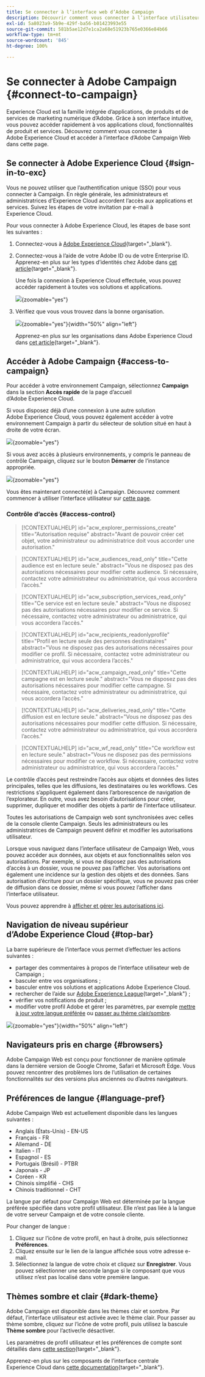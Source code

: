 ```yaml
---
title: Se connecter à l’interface web d’Adobe Campaign
description: Découvrir comment vous connecter à l’interface utilisateur d’Adobe Campaign Web
exl-id: 5a8023a9-5b9e-429f-ba56-b01423993e55
source-git-commit: 581b5ae12d7e1ca2a68e51923b765e0366e84b66
workflow-type: tm+mt
source-wordcount: '845'
ht-degree: 100%

---
```


# Se connecter à Adobe Campaign {#connect-to-campaign}

Experience Cloud est la famille intégrée d’applications, de produits et de services de marketing numérique d’Adobe. Grâce à son interface intuitive, vous pouvez accéder rapidement à vos applications cloud, fonctionnalités de produit et services. Découvrez comment vous connecter à Adobe Experience Cloud et accéder à l’interface d’Adobe Campaign Web dans cette page.

## Se connecter à Adobe Experience Cloud {#sign-in-to-exc}

Vous ne pouvez utiliser que l’authentification unique (SSO) pour vous connecter à Campaign. En règle générale, les administrateurs et administratrices d’Experience Cloud accordent l’accès aux applications et services. Suivez les étapes de votre invitation par e-mail à Experience Cloud.

Pour vous connecter à Adobe Experience Cloud, les étapes de base sont les suivantes :

1. Connectez-vous à [Adobe Experience Cloud](https://experience.adobe.com/){target="_blank"}.

1. Connectez-vous à l’aide de votre Adobe ID ou de votre Enterprise ID. Apprenez-en plus sur les types d’identités chez Adobe dans [cet article](https://helpx.adobe.com/fr/enterprise/using/identity.html){target="_blank"}.

   Une fois la connexion à Experience Cloud effectuée, vous pouvez accéder rapidement à toutes vos solutions et applications.

   ![](assets/exc-home.png){zoomable="yes"}

1. Vérifiez que vous vous trouvez dans la bonne organisation.

   ![](assets/exc-orgs.png){zoomable="yes"}{width="50%" align="left"}

   Apprenez-en plus sur les organisations dans Adobe Experience Cloud dans [cet article](https://experienceleague.adobe.com/docs/core-services/interface/administration/organizations.html?lang=fr){target="_blank"}.


## Accéder à Adobe Campaign {#access-to-campaign}

Pour accéder à votre environnement Campaign, sélectionnez **Campaign** dans la section **Accès rapide** de la page d’accueil d’Adobe Experience Cloud.

Si vous disposez déjà d’une connexion à une autre solution Adobe Experience Cloud, vous pouvez également accéder à votre environnement Campaign à partir du sélecteur de solution situé en haut à droite de votre écran.

![](assets/solution-switcher.png){zoomable="yes"}

Si vous avez accès à plusieurs environnements, y compris le panneau de contrôle Campaign, cliquez sur le bouton **Démarrer** de l’instance appropriée.

![](assets/launch-campaign.png){zoomable="yes"}

Vous êtes maintenant connecté(e) à Campaign. Découvrez comment commencer à utiliser l’interface utilisateur sur [cette page](user-interface.md).

### Contrôle d’accès {#access-control}

>[!CONTEXTUALHELP]
>id="acw_explorer_permissions_create"
>title="Autorisation requise"
>abstract="Avant de pouvoir créer cet objet, votre administrateur ou administratrice doit vous accorder une autorisation."

>[!CONTEXTUALHELP]
>id="acw_audiences_read_only"
>title="Cette audience est en lecture seule."
>abstract="Vous ne disposez pas des autorisations nécessaires pour modifier cette audience. Si nécessaire, contactez votre administrateur ou administratrice, qui vous accordera l’accès."

>[!CONTEXTUALHELP]
>id="acw_subscription_services_read_only"
>title="Ce service est en lecture seule."
>abstract="Vous ne disposez pas des autorisations nécessaires pour modifier ce service. Si nécessaire, contactez votre administrateur ou administratrice, qui vous accordera l’accès."

>[!CONTEXTUALHELP]
>id="acw_recipients_readonlyprofile"
>title="Profil en lecture seule des personnes destinataires"
>abstract="Vous ne disposez pas des autorisations nécessaires pour modifier ce profil. Si nécessaire, contactez votre administrateur ou administratrice, qui vous accordera l’accès."

>[!CONTEXTUALHELP]
>id="acw_campaign_read_only"
>title="Cette campagne est en lecture seule."
>abstract="Vous ne disposez pas des autorisations nécessaires pour modifier cette campagne. Si nécessaire, contactez votre administrateur ou administratrice, qui vous accordera l’accès."

>[!CONTEXTUALHELP]
>id="acw_deliveries_read_only"
>title="Cette diffusion est en lecture seule."
>abstract="Vous ne disposez pas des autorisations nécessaires pour modifier cette diffusion. Si nécessaire, contactez votre administrateur ou administratrice, qui vous accordera l’accès."

>[!CONTEXTUALHELP]
>id="acw_wf_read_only"
>title="Ce workflow est en lecture seule."
>abstract="Vous ne disposez pas des permissions nécessaires pour modifier ce workflow. Si nécessaire, contactez votre administrateur ou administratrice, qui vous accordera l’accès."

Le contrôle d’accès peut restreindre l’accès aux objets et données des listes principales, telles que les diffusions, les destinataires ou les workflows. Ces restrictions s’appliquent également dans l’arborescence de navigation de l’explorateur. En outre, vous avez besoin d’autorisations pour créer, supprimer, dupliquer et modifier des objets à partir de l’interface utilisateur.

Toutes les autorisations de Campaign web sont synchronisées avec celles de la console cliente Campaign. Seuls les administrateurs ou les administratrices de Campaign peuvent définir et modifier les autorisations utilisateur.

Lorsque vous naviguez dans l’interface utilisateur de Campaign Web, vous pouvez accéder aux données, aux objets et aux fonctionnalités selon vos autorisations. Par exemple, si vous ne disposez pas des autorisations d’accès à un dossier, vous ne pouvez pas l’afficher. Vos autorisations ont également une incidence sur la gestion des objets et des données. Sans autorisation d’écriture pour un dossier spécifique, vous ne pouvez pas créer de diffusion dans ce dossier, même si vous pouvez l’afficher dans l’interface utilisateur.

Vous pouvez apprendre à [afficher et gérer les autorisations ici](permissions.md).

## Navigation de niveau supérieur d’Adobe Experience Cloud {#top-bar}

La barre supérieure de l’interface vous permet d’effectuer les actions suivantes :

* partager des commentaires à propos de l’interface utilisateur web de Campaign ;
* basculer entre vos organisations ;
* basculer entre vos solutions et applications Adobe Experience Cloud.
* rechercher de l’aide sur [Adobe Experience League](https://experienceleague.adobe.com/docs/?lang=fr){target="_blank"} ;
* vérifier vos notifications de produit ;
* modifier votre profil Adobe et gérer les paramètres, par exemple [mettre à jour votre langue préférée](#language-pref) ou [passer au thème clair/sombre](#dark-theme).

![](assets/do-not-localize/unified-shell.png){zoomable="yes"}{width="50%" align="left"}

## Navigateurs pris en charge {#browsers}

Adobe Campaign Web est conçu pour fonctionner de manière optimale dans la dernière version de Google Chrome, Safari et Microsoft Edge. Vous pouvez rencontrer des problèmes lors de l’utilisation de certaines fonctionnalités sur des versions plus anciennes ou d’autres navigateurs.

## Préférences de langue {#language-pref}

Adobe Campaign Web est actuellement disponible dans les langues suivantes :

* Anglais (États-Unis) - EN-US
* Français - FR
* Allemand - DE
* Italien - IT
* Espagnol - ES
* Portugais (Brésil) - PTBR
* Japonais - JP
* Coréen - KR
* Chinois simplifié - CHS
* Chinois traditionnel - CHT


La langue par défaut pour Campaign Web est déterminée par la langue préférée spécifiée dans votre profil utilisateur. Elle n’est pas liée à la langue de votre serveur Campaign et de votre console cliente.

Pour changer de langue :

1. Cliquez sur l’icône de votre profil, en haut à droite, puis sélectionnez **Préférences**.
1. Cliquez ensuite sur le lien de la langue affichée sous votre adresse e-mail.
1. Sélectionnez la langue de votre choix et cliquez sur **Enregistrer**. Vous pouvez sélectionner une seconde langue si le composant que vous utilisez n’est pas localisé dans votre première langue.

<!--
>[!CAUTION]
>
>If you plan to use [AI-powered contextual help](-using-ai.md) capabilities, you must set your prefered language to English. Other languages are not supported.
>
-->

## Thèmes sombre et clair {#dark-theme}

Adobe Campaign est disponible dans les thèmes clair et sombre. Par défaut, l’interface utilisateur est activée avec le thème clair. Pour passer au thème sombre, cliquez sur l’icône de votre profil, puis utilisez la bascule **Thème sombre** pour l’activer/le désactiver.

Les paramètres de profil utilisateur et les préférences de compte sont détaillés dans [cette section](https://experienceleague.adobe.com/docs/core-services/interface/experience-cloud.html?lang=fr#preferences){target="_blank"}.

Apprenez-en plus sur les composants de l’interface centrale Experience Cloud dans [cette documentation](https://experienceleague.adobe.com/docs/core-services/interface/experience-cloud.html?lang=fr){target="_blank"}.
